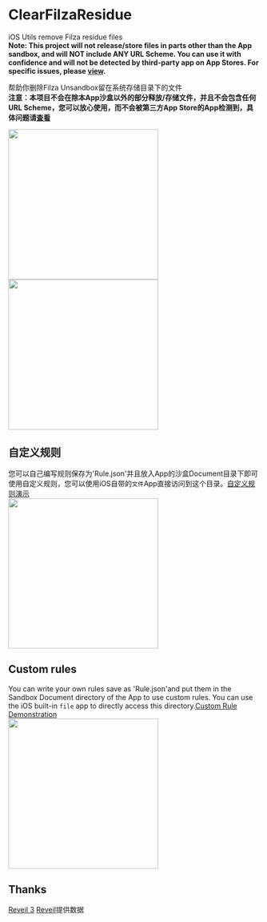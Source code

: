 # ClearFilzaResidue
iOS Utils remove Filza residue files  
**Note: This project will not release/store files in parts other than the App sandbox, and will NOT include ANY URL Scheme. You can use it with confidence and will not be detected by third-party app on App Stores. For specific issues, please [view](https://bsky.app/profile/opa334.bsky.social/post/3ll7zkia24c2s).**  

帮助你删除Filza Unsandbox留在系统存储目录下的文件  
**注意：本项目不会在除本App沙盒以外的部分释放/存储文件，并且不会包含任何URL Scheme，您可以放心使用，而不会被第三方App Store的App检测到，具体问题请[查看](https://bsky.app/profile/opa334.bsky.social/post/3ll7zkia24c2s)**  

<img src="https://github.com/user-attachments/assets/f4b81b03-02b1-45cf-950d-6e28f4cbea5d" width="300px"/>
<img src="https://github.com/user-attachments/assets/60a3007d-9787-4a22-a5b7-7c2f590d2849" width="300px"/>

## 自定义规则
您可以自己编写规则保存为'Rule.json'并且放入App的沙盒Document目录下即可使用自定义规则，您可以使用iOS自带的`文件`App直接访问到这个目录。[自定义规则演示](https://github.com/DevelopCubeLab/ClearFilzaResidue/blob/main/Guide/zh/Rule.json)  
<img src="https://github.com/user-attachments/assets/18462199-847e-4a06-a395-c946202f18b3" width="300px"/>

## Custom rules
You can write your own rules save as 'Rule.json'and put them in the Sandbox Document directory of the App to use custom rules. You can use the iOS built-in `file` app to directly access this directory.[Custom Rule Demonstration](https://github.com/DevelopCubeLab/ClearFilzaResidue/blob/main/Guide/en/Rule.json)  
<img src="https://github.com/user-attachments/assets/1883869b-6108-4145-9d07-fd6f33b75bec" width="300px"/>

## Thanks
[Reveil 3](https://havoc.app/package/reveil) 
[Reveil](https://github.com/roothider/Reveil)提供数据
